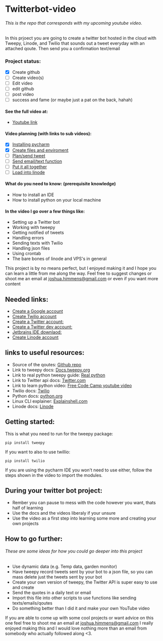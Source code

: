 # Twitterbot-video
###### This is the repo that corresponds with my upcoming youtube video.

In this prjoect you are going to create a twitter bot hosted in the cloud with Tweepy, Linode, and Twilio that sounds out a tweet everyday with an attached qoute. Then send you a confirmation text/email
### Project status:

- [X] Create github
- [ ] Create video(s)
- [ ] Edit video
- [ ] edit github
- [ ] post video
- [ ] success and fame (or maybe just a pat on the back, hahah)

#### See the full video at:
- [Youtube link](jfcom.ca)

#### Video planning (with links to sub videos):
- [X] [Installing pycharm](youtube.com)
- [X] [Create files and enviroment](youtube.com)
- [ ] [Plan/send tweet](youtube.com)
- [ ] [Send email/text function](youtube.com)
- [ ] [Put it all together](youtube.com)
- [ ] [Load into linode](youtube.com)

#### What do you need to know: (prerequisite knowledge)
- How to install an IDE
- How to install python on your local machine


#### In the video I go over a few things like:
- Setting up a Twitter bot
- Working with tweepy
- Getting notified of tweets
- Handling errors
- Sending texts with Twilio
- Handling json files
- Using crontab
- The bare bones of linode and VPS's in general

This project is by no means perfect, but I enjoyed making it and I hope you can learn a little from me along the way.
Feel free to suggest changes or shoot me an email at [joshua.himmens@gmail.com](mailto:joshua.himmens@gmail.com)
or even if you want more content

## Needed links:
- [Create a Google account](https://accounts.google.com/signup/v2/webcreateaccount?hl=en&flowName=GlifWebSignIn&flowEntry=SignUp)
- [Create Twilio account](https://www.twilio.com/try-twilio)
- [Create a Twitter account:](https://twitter.com/i/flow/signup)
- [Create a Twitter dev account:](https://developer.twitter.com/en/apply-for-access)
- [Jetbrains IDE downlaod:](https://www.jetbrains.com/pycharm/)
- [Create Linode account](https://linode.com/)


## links to useful resources:

- Source of the qoutes: [Github repo](https://github.com/sumanto/goodreads-quotes/blob/master/quotes.json)
- Link to tweepy docs: [Docs.tweepy.org](https://docs.tweepy.org/en/latest/index.html)
- Link to real python tweepy guide: [Real python](https://realpython.com/twitter-bot-python-tweepy/)
- Link to Twitter api docs: [Twitter.com](https://developer.twitter.com/en/docs)
- Link to learn python video: [Free Code Camp youtube video](https://www.youtube.com/watch?v=rfscVS0vtbw&t=1957s)
- Twilio docs: [Twilio](https://www.twilio.com/docs)
- Python docs: [python.org](https://docs.python.org/3/)
- Linux CLI explainer: [Explainshell.com](https://explainshell.com/)
- Linode docs: [Linode](https://www.linode.com/docs/)


## Getting started:

This is what you need to run for the tweepy package:

    pip install tweepy
    
If you want to also to use twillio:

    pip install twilio

If you are using the pycharm IDE you won't need to use either, follow the steps shown in the video to import the modules.
## During your twitter bot project:
- Rember you can pause to mess with the code however you want, thats half of learning
- Use the docs and the videos liberaly if your unsure
- Use the video as a first step into learning some more and creating your own projects
## How to go further:
###### These are some ideas for how you could go deeper into this project
- Use dynamic data (e.g. Temp data, garden monitor)
- Have tweepy record tweets sent by your bot to a json file, so you can mass delete just the tweets sent by your bot
- Create your own version of tweepy, the Twitter API is super easy to use and create
- Send the quotes in a daily text or email
- Import this file into other scripts to use functions like sending texts/emails/qoutes
- Do something better than I did it and make your own YouTube video

If you are able to come up with some cool projects or want advice on this one feel free to shoot me an email at
[joshua.himmens@gmail.com](mailto:joshua.himmens@gmail.com)
I really enjoyed making this and I would love nothing more than an email from somebody who actually followed along <3.